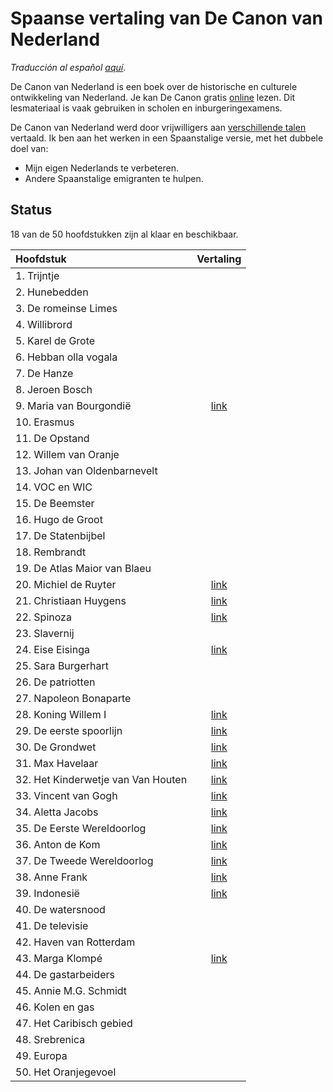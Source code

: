 # Spaanse vertaling van De Canon van Nederland

_Traducción al español [aquí](LEEME.md)_.

De Canon van Nederland is een boek over de historische en culturele ontwikkeling van Nederland.
Je kan De Canon gratis [online](https://www.canonvannederland.nl/) lezen. 
Dit lesmateriaal is vaak gebruiken in scholen en inburgeringexamens.

De Canon van Nederland werd door vrijwilligers aan [verschillende talen](https://www.canonvannederland.nl/nl/over) vertaald.
Ik ben aan het werken in een Spaanstalige versie, met het dubbele doel van:

- Mijn eigen Nederlands te verbeteren.
- Andere Spaanstalige emigranten te hulpen.

## Status

18 van de 50 hoofdstukken zijn al klaar en beschikbaar.

| Hoofdstuk                          |  Vertaling |
|:-----------------------------------|:----------:|
| 1. Trijntje                        |            |
| 2. Hunebedden                      |            |
| 3. De romeinse Limes               |            |
| 4. Willibrord                      |            |
| 5. Karel de Grote                  |            |
| 6. Hebban olla vogala              |            |
| 7. De Hanze                        |            |
| 8. Jeroen Bosch                    |            |
| 9. Maria van Bourgondië            |  [link][9] |
| 10. Erasmus                        |            |
| 11. De Opstand                     |            |
| 12. Willem van Oranje              |            |
| 13. Johan van Oldenbarnevelt       |            |
| 14. VOC en WIC                     |            |
| 15. De Beemster                    |            |
| 16. Hugo de Groot                  |            |
| 17. De Statenbijbel                |            |
| 18. Rembrandt                      |            |
| 19. De Atlas Maior van Blaeu       |            |
| 20. Michiel de Ruyter              | [link][20] |
| 21. Christiaan Huygens             | [link][21] |
| 22. Spinoza                        | [link][22] |
| 23. Slavernij                      |            |
| 24. Eise Eisinga                   | [link][24] |
| 25. Sara Burgerhart                |            |
| 26. De patriotten                  |            |
| 27. Napoleon Bonaparte             |            |
| 28. Koning Willem I                | [link][28] |
| 29. De eerste spoorlijn            | [link][29] |
| 30. De Grondwet                    | [link][30] |
| 31. Max Havelaar                   | [link][31] |
| 32. Het Kinderwetje van Van Houten | [link][32] |
| 33. Vincent van Gogh               | [link][33] |
| 34. Aletta Jacobs                  | [link][34] |
| 35. De Eerste Wereldoorlog         | [link][35] |
| 36. Anton de Kom                   | [link][36] |
| 37. De Tweede Wereldoorlog         | [link][37] |
| 38. Anne Frank                     | [link][38] |
| 39. Indonesië                      | [link][39] |
| 40. De watersnood                  |            |
| 41. De televisie                   |            |
| 42. Haven van Rotterdam            |            |
| 43. Marga Klompé                   | [link][43] |
| 44. De gastarbeiders               |            |
| 45. Annie M.G. Schmidt             |            |
| 46. Kolen en gas                   |            |
| 47. Het Caribisch gebied           |            |
| 48. Srebrenica                     |            |
| 49. Europa                         |            |
| 50. Het Oranjegevoel               |            |

[9]: https://docs.google.com/document/d/1SZMG37OMJVQRX_v-ePtZXoFNuYQaZHDcGegHeMwFDx8/edit?usp=sharing
[20]: https://docs.google.com/document/d/1NGgiwcJPkNHLBJVUaGrbtdSLWTJ-RL7KC8sm0iAGKjE/edit?usp=sharing
[21]: https://docs.google.com/document/d/1bfODyGy4emcX7qv2hrUvaI8FFbTjdBhBL-FICsKPVL8/edit?usp=sharing
[22]: https://docs.google.com/document/d/1-th8-3SJ_N5E5yGR4b1mlv0qQ7_qnH7Jgq-R4-dnwNw/edit?usp=sharing
[24]: https://docs.google.com/document/d/1rpgmh7Ljg_reRGQXZvFGoSSb0pQqonzTtPnaD4u9ML8/edit?usp=sharing
[28]: https://docs.google.com/document/d/1rpgmh7Ljg_reRGQXZvFGoSSb0pQqonzTtPnaD4u9ML8/edit?usp=sharing
[29]: https://docs.google.com/document/d/1S3F7pYmSXIBODX-r9JyFrFFJ1eVGw2ga759wQ1GFhKA/edit?usp=sharing
[30]: https://docs.google.com/document/d/1G024D5sai_ay49LZWS7RNE5t3vi9W-uERRCE99-BX-w/edit?usp=sharing
[31]: https://docs.google.com/document/d/1PBcEuJS-FWsnECv4myr3lVazftNS07JZ6DYy6DfwFn4/edit?usp=sharing
[32]: https://docs.google.com/document/d/1iBYLst_Fz54vqzBdmuErK3jl2Gkog3H2bUq-LWHO5qE/edit?usp=sharing
[33]: https://docs.google.com/document/d/1F0EoSgIg7uSmhkQ1r3fcHYso5wJzciwQLSFAMdP83V0/edit?usp=sharing
[34]: https://docs.google.com/document/d/1VwuUP20B8OSiVxi6H8sY_aMDMqbaDBlTFZGlkfcGOJ4/edit?usp=sharing
[35]: https://docs.google.com/document/d/1CmnKwqTyvfpW9WTJovlxV0em0n2rzEtTxPOuZdf9vgQ/edit?usp=sharing
[36]: https://docs.google.com/document/d/1qul_NHpts01ekwFiCfh9r4GzzNpLNMz9XtJgLEzU7qI/edit?usp=sharing
[37]: https://docs.google.com/document/d/1xoSrtpYZe6Cr1WLmszYk5joxXtz5M_hvpVXLEiLUHR8/edit?usp=sharing
[38]: https://docs.google.com/document/d/10pV3fufIU1zXf5-uCnP9DIzgz1HGonwb8bPzTYLSItk/edit?usp=sharing
[39]: https://docs.google.com/document/d/1JZh-aHXU6rQsC9mrXbQrJcdsSzJu7aSucdj_MKR1P94/edit?usp=sharing
[43]: https://docs.google.com/document/d/1uV3cwTnRtedPxwnbf6YoCVpuJKIBwcWeuAdMfCsIQJQ/edit?usp=sharing
